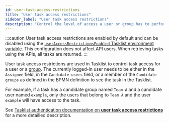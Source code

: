 ```yaml
---
id: user-task-access-restrictions
title: "User task access restrictions"
sidebar_label: "User task access restrictions"
description: "Control the level of access a user or group has to perform tasks in the system via user task access restrictions."
---
```


:::caution
User task access restrictions are enabled by default and can be disabled using the [`userAccessRestrictionsEnabled` Tasklist environment variable](/self-managed/components/tasklist/tasklist-authentication.md?authentication=identity#configure-identity).
This configuration does not affect API users. When retrieving tasks using the APIs, all tasks are returned.
:::

User task access restrictions are used in Tasklist to control task access for a
user or a [group](/self-managed/components/management-identity/application-user-group-role-management/manage-groups.md). The currently logged-in user needs to be either in the `Assignee` field, in the `Candidate users` field, or a member of the `Candidate groups` as defined in the BPMN definition to see the task in the Tasklist.

For example, if a task has a candidate group named `Team A` and a candidate user named `example`, only the users that belong to `Team A` and the user `example` will have access to the task.

See [Tasklist authentication documentation on **user task access restrictions**](self-managed/tasklist-deployment/tasklist-authentication.md#user-task-access-restrictions) for a more detailled description.
